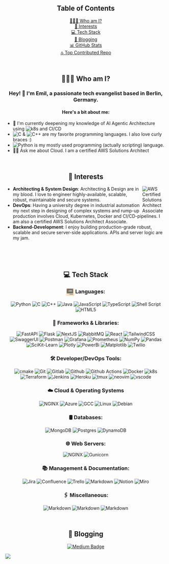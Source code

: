 <!DOCTYPE html>
<html lang="en">
<head>
<meta charset="UTF-8">
<meta name="google-site-verification" content="NMburJ0yGQbBOvQcOdXozWOqJXgczd54tpUAV_E6mwA" />
</head>
<body>
<div align="center" id="table-of-contents">
<h2>Table of Contents</h2>
<a href="#who-am-i">👨🏻‍💻 Who am I?</a><br>
<a href="#interests">🚀 Interests</a><br>
<a href="#tech-stack">💻 Tech Stack</a><br>
<a href="#blogging">📝 Blogging</a><br>
<a href="#github-stats">📊 GitHub Stats</a><br>
<a href="#top-contributed-repo">🔝 Top Contributed Repo</a>
 
</div>

<p>&nbsp;</p>

<h2 align="center" id="who-am-i">👨🏻‍💻 Who am I?</h2>
<h3 align="center">Hey! 👋 I'm Emil, a passionate tech evangelist based in Berlin, Germany.</h3> <h4 align="center">Here's a bit about me:</h4>
<p align="center"> 
<ul>
<li>📖 I'm currently deepening my knowledge of AI Agentic Architecture using <img alt="k8s" src="https://img.shields.io/badge/kubernetes-%23326ce5.svg?style=flat&logo=kubernetes&logoColor=white"> and CI/CD</li>
<li><img alt="C" src="https://img.shields.io/badge/c-%2300599C.svg?style=flat&logo=c&logoColor=white"> & <img alt="C++" src="https://img.shields.io/badge/c++-%2300599C.svg?style=flat&logo=c&logoColor=white"> are my favorite programming languages. I also love curly braces :)</li>
<li><img alt="Python" src="https://img.shields.io/badge/python-3670A0?style=flat&logo=python&logoColor=ffdd54"> is my mostly used programming (actually scripting) language.
</li>
<li>🙋🏻 Ask me about Cloud. I am a certified AWS Solutions Architect</li>
</ul>

<p>&nbsp;</p>

<h2 align="center" id="interests">🚀 Interests</h2>
<a href="https://www.credly.com/badges/65b7b8ca-aed7-4964-bb04-1eca8963f9d1/public_url">
<img align="right" width="75 " alt="AWS Certified Solutions Architect Associate" src="https://images.credly.com/size/220x220/images/0e284c3f-5164-4b21-8660-0d84737941bc/image.png"/>
</a>
<ul>
<li><strong>Architecting & System Design</strong>: Architecting & Design are in my blood. I love to engineer highly-available, scalable, robust, maintainable and secure systems.</li>
<li><strong>DevOps</strong>: Having a university degree in industrial automation my next step in designing of complex systems and rump-up production involves Cloud, Kubernetes, Docker and CI/CD-pipelines. I am also a certified AWS Solutions Architect Associate.</li>
<li><strong>Backend-Development</strong>: I enjoy building production-grade robust, scalable and secure server-side applications. APIs and server logic are my jam.</li>
</ul>
<p align="center">
<br>
<p>&nbsp;</p>

<h2 align="center" id="tech-stack">💻 Tech Stack</h2>
<p align="center">
<h3 align="center"> 
<img alt="Languages" src="./code-svgrepo-com.svg" width="24" height="24" align="center">
Languages:</h3>
<p align="center">
<img alt="Python" src="https://img.shields.io/badge/python-3670A0?style=flat&logo=python&logoColor=ffdd54">
<img alt="C" src="https://img.shields.io/badge/c-%2300599C.svg?style=flat&logo=c&logoColor=white">
<img alt="C++" src="https://img.shields.io/badge/c++-%2300599C.svg?style=flat&logo=c&logoColor=white">
<img alt="Java" src="https://img.shields.io/badge/java-%23ED8B00.svg?style=flat&logo=openjdk&logoColor=white">
<img alt="JavaScript" src="https://img.shields.io/badge/javascript-%23323330.svg?style=flat&logo=javascript&logoColor=%23F7DF1E">
<img alt="TypeScript" src="https://img.shields.io/badge/typescript-%23007ACC.svg?style=flat&logo=typescript&logoColor=white">
<img alt="Shell Script" src="https://img.shields.io/badge/shell_script-%23121011.svg?style=flat&logo=gnu-bash&logoColor=white">
<img alt="HTML5" src="https://img.shields.io/badge/html5-%23E34F26.svg?style=flat&logo=html5&logoColor=white">
</p>

<h3 align="center">🚀 Frameworks & Libraries:</h3>
<p align="center">

<img alt="FastAPI" src="https://img.shields.io/badge/FastAPI-005571?style=flat&logo=fastapi">
<img alt="Flask" src="https://img.shields.io/badge/flask-%23000.svg?style=flat&logo=flask&logoColor=white"> 
<img alt="NextJS" src="https://img.shields.io/badge/Next-black?style=flat&logo=next.js&logoColor=white"> 
<img alt="RabbitMQ" src="https://img.shields.io/badge/rabbitmq-FF6600?style=flat&logo=rabbitmq&logoColor=white">
<img alt="React" src="https://img.shields.io/badge/react-%2320232a.svg?style=flat&logo=react&logoColor=%2361DAFB">
<img alt="TailwindCSS" src="https://img.shields.io/badge/tailwindcss-%2338B2AC.svg?style=flat&logo=tailwind-css&logoColor=white"> 
<img alt="SwaggerUI" src="https://img.shields.io/badge/-Swagger-%23Clojure?style=flat&logo=swagger&logoColor=white">
<img alt="Postman" src="https://img.shields.io/badge/Postman-FF6C37?style=flat&logo=postman&logoColor=white">
<img alt="Grafana" src="https://img.shields.io/badge/grafana-%23F46800.svg?style=flat&logo=grafana&logoColor=white">
<img alt="Prometheus" src="https://img.shields.io/badge/Prometheus-E6522C?style=flat&logo=Prometheus&logoColor=white">
<img alt="NumPy" src="https://img.shields.io/badge/numpy-%23013243.svg?style=flat&logo=numpy&logoColor=white">
<img alt="Pandas" src="https://img.shields.io/badge/pandas-%23150458.svg?style=flat&logo=pandas&logoColor=white">
<img alt="SciKit-Learn" src="https://img.shields.io/badge/scikit--learn-%23F7931E.svg?style=flat&logo=scikit-learn&logoColor=white">
<img alt="Plotly" src="https://img.shields.io/badge/Plotly-%233F4F75.svg?style=flat&logo=plotly&logoColor=white">
<img alt="PowerBi" src="https://img.shields.io/badge/power_bi-F2C811?style=flat&logo=powerbi&logoColor=black">
<img alt="Matplotlib" src="https://img.shields.io/badge/Matplotlib-%23ffffff.svg?style=flat&logo=Matplotlib&logoColor=black">
<img alt="Twilio" src="https://img.shields.io/badge/Twilio-F22F46?style=flat&logo=Twilio&logoColor=white">
</p>

<h3 align="center">🛠️ Developer/DevOps Tools:</h3>
<p align="center">
<img alt="cmake" src="https://img.shields.io/badge/CMake-%23008FBA.svg?style=flat&logo=cmake&logoColor=white">
<img alt="Git" src="https://img.shields.io/badge/git-%23F05033.svg?style=flat&logo=git&logoColor=white">
<img alt="Gitlab" src="https://img.shields.io/badge/gitlab-%23181717.svg?style=flat&logo=gitlab&logoColor=orange">
<img alt="Github" src="https://img.shields.io/badge/github-%23121011.svg?style=flat&logo=github&logoColor=white">
<img alt="Github Actions" src="https://img.shields.io/badge/github%20actions-%232671E5.svg?style=flat&logo=githubactions&logoColor=white">
<img alt="Docker" src="https://img.shields.io/badge/docker-%230db7ed.svg?style=flat&logo=docker&logoColor=white">
<img alt="k8s" src="https://img.shields.io/badge/kubernetes-%23326ce5.svg?style=flat&logo=kubernetes&logoColor=white">
<img alt="Terraform" src="https://img.shields.io/badge/terraform-%235835CC.svg?style=flat&logo=terraform&logoColor=white">
<img alt="Jenkins" src="https://img.shields.io/badge/jenkins-%232C5263.svg?style=flat&logo=jenkins&logoColor=white">
<img alt="Heroku" src="https://img.shields.io/badge/heroku-%23430098.svg?style=flat&logo=heroku&logoColor=white"> 
<img alt="tmux" src="https://img.shields.io/badge/tmux-1BB91F?style=flat&logo=tmux&logoColor=white"> 
<img alt="neovim" src="https://img.shields.io/badge/NeoVim-%2357A143.svg?&style=flat&logo=neovim&logoColor=white"> 
<img alt="vscode" src="https://img.shields.io/badge/Visual_Studio_Code-0078D4?style=flat&logo=visual%20studio%20code&logoColor=white"> 
</p>

<h3 align="center">☁️ Cloud & Operating Systems</h3>
<p align="center">
<img alt="NGINX" src="https://img.shields.io/badge/AWS-%23FF9900.svg?style=flat&logo=amazon-aws&logoColor=white">
<img alt="Azure" src="https://img.shields.io/badge/azure-%230072C6.svg?style=flat&logo=microsoftazure&logoColor=white">
<img alt="GCC" src="https://img.shields.io/badge/GoogleCloud-%234285F4.svg?style=flat&logo=google-cloud&logoColor=white">
<img alt="Linux" src="https://img.shields.io/badge/Linux-FCC624?style=flat&logo=linux&logoColor=black">
<img alt="Debian" src="https://img.shields.io/badge/Debian-A81D33?style=flat&logo=debian&logoColor=white">


<p align="center">

<h3 align="center">🛢️ Databases:</h3>
<p align="center">
<img alt="MongoDB" src="https://img.shields.io/badge/MongoDB-%234ea94b.svg?style=flat&logo=mongodb&logoColor=white">
<img alt="Postgres" src="https://img.shields.io/badge/postgres-%23316192.svg?style=flat&logo=postgresql&logoColor=white">
<img alt="DynamoDB" src="https://img.shields.io/badge/Amazon%20DynamoDB-4053D6?style=flat&logo=Amazon%20DynamoDB&logoColor=white">
</p>

<h3 align="center">🌐 Web Servers:</h3>
<p align="center">
<img alt="NGINX" src="https://img.shields.io/badge/nginx-%23009639.svg?style=flat&logo=nginx&logoColor=white">
<img alt="Gunicorn" src="https://img.shields.io/badge/gunicorn-%298729.svg?style=flat&logo=gunicorn&logoColor=white">
</p>

<h3 align="center">📚 Management & Documentation:</h3>
<p align="center">
<img alt="Jira" src="https://img.shields.io/badge/jira-%230A0FFF.svg?style=flat&logo=jira&logoColor=white">
<img alt="Confluence" src="https://img.shields.io/badge/confluence-%23172BF4.svg?style=flat&logo=confluence&logoColor=white">
<img alt="Trello" src="https://img.shields.io/badge/Trello-%23026AA7.svg?style=flat&logo=Trello&logoColor=white">
<img alt="Markdown" src="https://img.shields.io/badge/markdown-%23000000.svg?style=flat&logo=markdown&logoColor=white">
<img alt="Notion" src="https://img.shields.io/badge/Notion-%23000000.svg?style=flat&logo=notion&logoColor=white"> 
<img alt="Miro" src="https://img.shields.io/badge/Miro-050038?style=flat&logo=Miro&logoColor=white"> 

<h3 align="center">🖇️ Miscellaneous:</h3>
<p align="center">
<img alt="Markdown" src="https://img.shields.io/badge/figma-%23F24E1E.svg?style=flat&logo=figma&logoColor=white">   
<img alt="Markdown" src="https://img.shields.io/badge/-RaspberryPi-C51A4A?style=flat&logo=Raspberry-Pi">
<img alt="Markdown" src="https://img.shields.io/badge/homebridge-%23491F59.svg?style=flat&logo=homebridge&logoColor=white">

<p>&nbsp;</p>

<h2 align="center" id="blogging">📝 Blogging</h2>
<p align="center">
<a href="https://medium.com/@aktienautobahn">
    <img src="https://img.shields.io/badge/Medium-12100E?style=flat&logo=medium&logoColor=white" alt="Medium Badge">
</a>

<a href="https://u8views.com/github/a8ns"><img src="https://u8views.com/api/v1/github/profiles/78978789/views/day-week-month-total-count.svg"></a>

</body>
</html>

